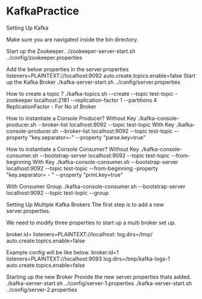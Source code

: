 # KafkaPractice


Setting Up Kafka

Make sure you are navigated inside the bin directory.


Start up the Zookeeper.
./zookeeper-server-start.sh ../config/zookeeper.properties


Add the below properties in the server.properties
listeners=PLAINTEXT://localhost:9092
auto.create.topics.enable=false
Start up the Kafka Broker
./kafka-server-start.sh ../config/server.properties



How to create a topic ?
./kafka-topics.sh --create --topic test-topic -zookeeper localhost:2181 --replication-factor 1 --partitions 4
ReplicationFactor - For No of Broker


How to instantiate a Console Producer?
Without Key
./kafka-console-producer.sh --broker-list localhost:9092 --topic test-topic
With Key
./kafka-console-producer.sh --broker-list localhost:9092 --topic test-topic --property "key.separator=-" --property "parse.key=true"




How to instantiate a Console Consumer?
Without Key
./kafka-console-consumer.sh --bootstrap-server localhost:9092 --topic test-topic --from-beginning
With Key
./kafka-console-consumer.sh --bootstrap-server localhost:9092 --topic test-topic --from-beginning -property "key.separator= - " --property "print.key=true"



With Consumer Group
./kafka-console-consumer.sh --bootstrap-server localhost:9092 --topic test-topic --group <group-name>



Setting Up Multiple Kafka Brokers
The first step is to add a new server.properties.

We need to modify three properties to start up a multi broker set up.

broker.id=<unique-broker-d>
listeners=PLAINTEXT://localhost:<unique-port>
log.dirs=/tmp/<unique-kafka-folder>
auto.create.topics.enable=false




Example config will be like below.
broker.id=1
listeners=PLAINTEXT://localhost:9093
log.dirs=/tmp/kafka-logs-1
auto.create.topics.enable=false




Starting up the new Broker
Provide the new server.properties thats added.
./kafka-server-start.sh ../config/server-1.properties
./kafka-server-start.sh ../config/server-2.properties
